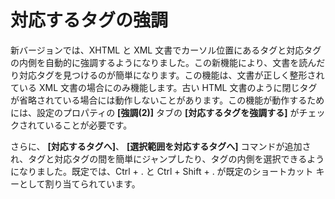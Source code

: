 # 対応するタグの強調

新バージョンでは、XHTML と XML
文書でカーソル位置にあるタグと対応タグの内側を自動的に強調するようになりました。この新機能により、文書を読んだり対応タグを見つけるのが簡単になります。この機能は、文書が正しく整形されている
XML 文書の場合にのみ機能します。古い HTML
文書のように閉じタグが省略されている場合には動作しないことがあります。この機能が動作するためには、設定のプロパティの **\[強調(2)\]**
タブの **\[対応するタグを強調する\]** がチェックされていることが必要です。

さらに、 **\[対応するタグへ\]**、 **\[選択範囲を対応するタグへ\]**
コマンドが追加され、タグと対応タグの間を簡単にジャンプしたり、タグの内側を選択できるようになりました。既定では、Ctrl + . と Ctrl + Shift
\+ . が既定のショートカット キーとして割り当てられています。

